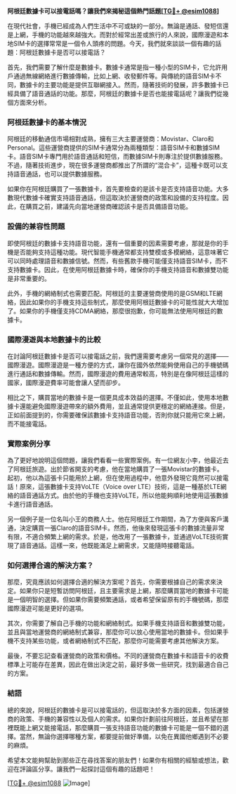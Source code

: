 **阿根廷數據卡可以接電話嗎？讓我們來揭秘這個熱門話題[[TG💪+ @esim1088](https://t.me/s/esim1088)]**

在現代社會，手機已經成為人們生活中不可或缺的一部分。無論是通話、發短信還是上網，手機的功能越來越強大。而對於經常出差或旅行的人來說，國際漫遊和本地SIM卡的選擇常常是一個令人頭疼的問題。今天，我們就來談談一個有趣的話題：阿根廷數據卡是否可以接電話？

首先，我們需要了解什麼是數據卡。數據卡通常是指一種小型的SIM卡，它允許用戶通過無線網絡進行數據傳輸，比如上網、收發郵件等。與傳統的語音SIM卡不同，數據卡的主要功能是提供互聯網接入。然而，隨著技術的發展，許多數據卡已經具備了語音通話的功能。那麼，阿根廷的數據卡是否也能接電話呢？讓我們從幾個方面來分析。

### 阿根廷數據卡的基本情況

阿根廷的移動通信市場相對成熟，擁有三大主要運營商：Movistar、Claro和Personal。這些運營商提供的SIM卡通常分為兩種類型：語音SIM卡和數據SIM卡。語音SIM卡專門用於語音通話和短信，而數據SIM卡則專注於提供數據服務。不過，隨著技術進步，現在很多運營商都推出了所謂的“混合卡”，這種卡既可以支持語音通話，也可以提供數據服務。

如果你在阿根廷購買了一張數據卡，首先要檢查的是該卡是否支持語音功能。大多數現代數據卡確實支持語音通話，但這取決於運營商的政策和設備的支持程度。因此，在購買之前，建議先向當地運營商確認該卡是否具備語音功能。

### 設備的兼容性問題

即使阿根廷的數據卡支持語音功能，還有一個重要的因素需要考慮，那就是你的手機是否能夠支持這種功能。現代智能手機通常都支持雙模或多模網絡，這意味著它可以同時處理語音和數據信號。然而，有些舊款手機可能僅支持語音SIM卡，而不支持數據卡。因此，在使用阿根廷數據卡時，確保你的手機支持語音和數據雙功能是非常重要的。

此外，手機的網絡制式也需要匹配。阿根廷的主要運營商使用的是GSM和LTE網絡，因此如果你的手機支持這些制式，那麼使用阿根廷數據卡的可能性就大大增加了。如果你的手機僅支持CDMA網絡，那麼很抱歉，你可能無法使用阿根廷的數據卡。

### 國際漫遊與本地數據卡的比較

在討論阿根廷數據卡是否可以接電話之前，我們還需要考慮另一個常見的選擇——國際漫遊。國際漫遊是一種方便的方式，讓你在國外依然能夠使用自己的手機號碼進行通話和數據傳輸。然而，國際漫遊的費用通常較高，特別是在像阿根廷這樣的國家，國際漫遊費率可能會讓人望而卻步。

相比之下，購買當地的數據卡是一個更具成本效益的選擇。不僅如此，使用本地數據卡還能避免國際漫遊帶來的額外費用，並且通常提供更穩定的網絡連接。但是，正如前面提到的，你需要確保該數據卡支持語音功能，否則你就只能用它來上網，而不能接電話。

### 實際案例分享

為了更好地說明這個問題，讓我們看看一些實際案例。有一位網友小李，他最近去了阿根廷旅遊。出於節省開支的考慮，他在當地購買了一張Movistar的數據卡。起初，他以為這張卡只能用於上網，但在使用過程中，他意外發現它竟然可以接電話！原來，這張數據卡支持VoLTE（Voice over LTE）技術，這是一種基於LTE網絡的語音通話方式。由於他的手機也支持VoLTE，所以他能夠順利地使用這張數據卡進行語音通話。

另一個例子是一位名叫小王的商務人士。他在阿根廷工作期間，為了方便與客戶溝通，決定購買一張Claro的語音SIM卡。然而，他後來發現這張卡的數據流量非常有限，不適合頻繁上網的需求。於是，他改用了一張數據卡，並通過VoLTE技術實現了語音通話。這樣一來，他既能滿足上網需求，又能隨時接聽電話。

### 如何選擇合適的解決方案？

那麼，究竟應該如何選擇合適的解決方案呢？首先，你需要根據自己的需求來決定。如果你只是短暫訪問阿根廷，且主要需求是上網，那麼購買當地的數據卡可能是一個明智的選擇。但如果你需要頻繁通話，或者希望保留原有的手機號碼，那麼國際漫遊可能是更好的選項。

其次，你需要了解自己手機的功能和網絡制式。如果手機支持語音和數據雙功能，並且與當地運營商的網絡制式兼容，那麼你可以放心使用當地的數據卡。但如果手機不支持某些功能，或者網絡制式不匹配，那麼你可能需要考慮其他解決方案。

最後，不要忘記查看運營商的政策和價格。不同的運營商在數據卡和語音卡的收費標準上可能存在差異，因此在做出決定之前，最好多做一些研究，找到最適合自己的方案。

### 結語

總的來說，阿根廷的數據卡是可以接電話的，但這取決於多方面的因素，包括運營商的政策、手機的兼容性以及個人的需求。如果你計劃前往阿根廷，並且希望在那裡既能上網又能接電話，那麼購買一張支持語音功能的數據卡可能是一個不錯的選擇。當然，無論你選擇哪種方案，都要提前做好準備，以免在異國他鄉遇到不必要的麻煩。

希望本文能夠幫助到那些正在尋找答案的朋友們！如果你有相關的經驗或想法，歡迎在評論區分享。讓我們一起探討這個有趣的話題吧！

[[TG💪+ @esim1088](https://t.me/s/esim1088) ![Image](https://i.postimg.cc/4NQfJmqS/Snipaste-2025-05-13-00-14-12.png)]